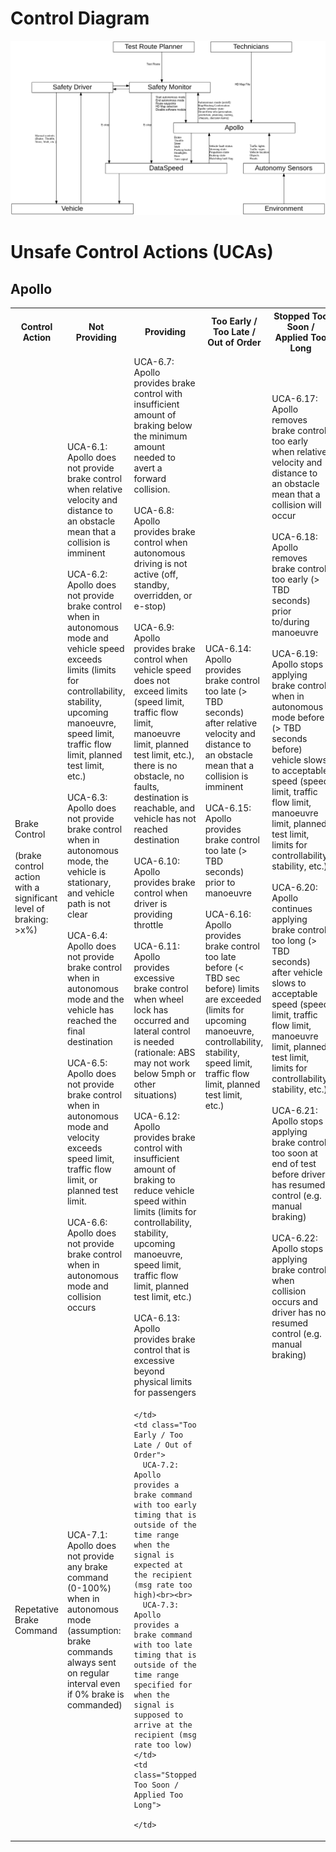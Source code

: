 # Control Diagram

![Level 1 Control Diagram](./level1DotDiagram/level1-control-diagram.png)

# Unsafe Control Actions (UCAs)

## Apollo

<table>
  <tr>
    <th>Control Action</th>
    <th>Not Providing</th>
    <th>Providing</th>
    <th>Too Early / Too Late / Out of Order</th>
    <th>Stopped Too Soon / Applied Too Long</th>
  </tr>

  <tr>
    <td>Brake Control<br><br>(brake control action with a significant level of braking: >x%)</td>
    <td class="Not Providing">
      UCA-6.1: Apollo does not provide brake control when relative velocity and distance to an obstacle mean that a collision is imminent<br><br>
      UCA-6.2: Apollo does not provide brake control when in autonomous mode and vehicle speed exceeds limits (limits for controllability, stability, upcoming manoeuvre, speed limit, traffic flow limit, planned test limit, etc.)<br><br>
      UCA-6.3: Apollo does not provide brake control when in autonomous mode, the vehicle is stationary, and vehicle path is not clear<br><br>
      UCA-6.4: Apollo does not provide brake control when in autonomous mode and the vehicle has reached the final destination<br><br>
      UCA-6.5: Apollo does not provide brake control when in autonomous mode and velocity exceeds speed limit, traffic flow limit, or planned test limit.<br><br>
      UCA-6.6: Apollo does not provide brake control when in autonomous mode and collision occurs
    </td>
    <td class="Providing">    
      UCA-6.7: Apollo provides brake control with insufficient amount of braking below the minimum amount needed to avert a forward collision.<br><br>
      UCA-6.8: Apollo provides brake control when autonomous driving is not active (off, standby, overridden, or e-stop)<br><br>
      UCA-6.9: Apollo provides brake control when vehicle speed does not exceed limits (speed limit, traffic flow limit, manoeuvre limit, planned test limit, etc.), there is no obstacle, no faults, destination is reachable, and vehicle has not reached destination<br><br>
      UCA-6.10: Apollo provides brake control when driver is providing throttle<br><br>
      UCA-6.11: Apollo provides excessive brake control when wheel lock has occurred and lateral control is needed  (rationale: ABS may not work below 5mph or other situations)<br><br>
      UCA-6.12: Apollo provides brake control with insufficient amount of braking to reduce vehicle speed within limits (limits for controllability, stability, upcoming manoeuvre, speed limit, traffic flow limit, planned test limit, etc.)<br><br>
      UCA-6.13: Apollo provides brake control that is excessive beyond physical limits for passengers   
    </td>
    <td class="Too Early / Too Late / Out of Order">
      UCA-6.14: Apollo provides brake control too late (> TBD seconds) after relative velocity and distance to an obstacle mean that a collision is imminent<br><br>
      UCA-6.15: Apollo provides brake control too late (> TBD seconds) prior to manoeuvre<br><br>
      UCA-6.16: Apollo provides brake control too late before (< TBD sec before) limits are exceeded (limits for upcoming manoeuvre, controllability, stability, speed limit, traffic flow limit, planned test limit, etc.)
    </td>
    <td class="Stopped Too Soon / Applied Too Long">
      UCA-6.17: Apollo removes brake control too early when relative velocity and distance to an obstacle mean that a collision will occur<br><br>
      UCA-6.18: Apollo removes brake control too early (> TBD seconds) prior to/during manoeuvre<br><br>
      UCA-6.19: Apollo stops applying brake control when in autonomous mode before (> TBD seconds before) vehicle slows to acceptable speed (speed limit, traffic flow limit, manoeuvre limit, planned test limit, limits for controllability, stability, etc.)<br><br>
      UCA-6.20: Apollo continues applying brake control too long (> TBD seconds) after vehicle slows to acceptable speed (speed limit, traffic flow limit, manoeuvre limit, planned test limit, limits for controllability, stability, etc.)<br><br>
      UCA-6.21: Apollo stops applying brake control too soon at end of test before driver has resumed control (e.g. manual braking)<br><br>
      UCA-6.22: Apollo stops applying brake control when collision occurs and driver has not resumed control (e.g. manual braking)
    </td>
  </tr>

  <tr>
    <td>Repetative Brake Command</td>
    <td class="Not Providing">
      UCA-7.1: Apollo does not provide any brake command (0-100%) when in autonomous mode (assumption: brake commands always sent on regular interval even if 0% brake is commanded)
    </td>
    <td class="Providing">    

    </td>
    <td class="Too Early / Too Late / Out of Order">
      UCA-7.2: Apollo provides a brake command with too early timing that is outside of the time range when the signal is expected at the recipient (msg rate too high)<br><br>
      UCA-7.3: Apollo provides a brake command with too late timing that is outside of the time range specified for when the signal is supposed to arrive at the recipient (msg rate too low)
    </td>
    <td class="Stopped Too Soon / Applied Too Long">

    </td>
  </tr>  

</table>
